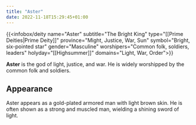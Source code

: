 ```yaml
---
title: "Aster"
date: 2022-11-18T15:29:45+01:00
---
```


{{<infobox/deity name="Aster"
subtitle="The Bright King"
type="[[Prime Deities|Prime Deity]]"
province="Might, Justice, War, Sun"
symbol="Bright, six-pointed star"
gender="Masculine"
worshipers="Common folk, soldiers, leaders"
holyday="[[Highsummer]]"
domains="Light, War, Order">}}

**Aster** is the god of light, justice, and war. He is widely worshipped by the common folk and soldiers.

## Appearance

Aster appears as a gold-plated armored man with light brown skin. He is often shown as a strong and muscled man, wielding a shining sword of light.
